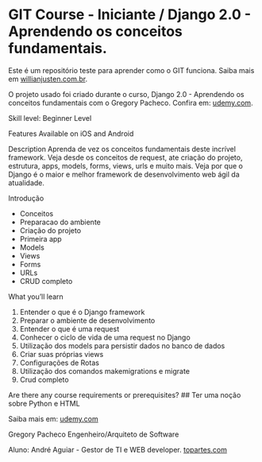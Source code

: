 # GIT Course - Iniciante / Django 2.0 - Aprendendo os conceitos fundamentais.

Este é um repositório teste para aprender como o GIT funciona.
Saiba mais em [willianjusten.com.br](http://willianjusten.com.br).

O projeto usado foi criado durante o curso, Django 2.0 - Aprendendo os conceitos fundamentais com o Gregory Pacheco.
Confira em: [udemy.com](https://www.udemy.com/course/django-20-aprendendo-os-conceitos-fundamentais/).

Skill level: Beginner Level

Features
Available on iOS and Android

Description
Aprenda de vez os conceitos fundamentais deste incrível framework. Veja desde os conceitos de request, ate criação do projeto, estrutura, apps, models, forms, views, urls e muito mais. Veja por que o Django é o maior e melhor framework de desenvolvimento web ágil da atualidade.

Introdução
<ul>
  <li>Conceitos</li>
  <li>Preparacao do ambiente</li>
  <li>Criação do projeto</li>
  <li>Primeira app</li>
  <li>Models</li>
  <li>Views</li>
  <li>Forms</li>
  <li>URLs</li>
  <li>CRUD completo</li>
</ul>
What you’ll learn
<ol>
  <li>Entender o que é o Django framework</li>
  <li>Preparar o ambiente de desenvolvimento</li>
  <li>Entender o que é uma request</li>
  <li>Conhecer o ciclo de vida de uma request no Django</li>
  <li>Utilização dos models para persistir dados no banco de dados</li>
  <li>Criar suas próprias views</li>
  <li>Configurações de Rotas</li>
  <li>Utilização dos comandos makemigrations e migrate</li>
  <li>Crud completo</li>
</ol>
Are there any course requirements or prerequisites?
## Ter uma noção sobre Python e HTML

Saiba mais em: [udemy.com](https://www.udemy.com/course/django-20-aprendendo-os-conceitos-fundamentais)

Gregory Pacheco
Engenheiro/Arquiteto de Software

Aluno: André Aguiar - Gestor de TI e WEB developer.
[topartes.com](https://topartes.com)

